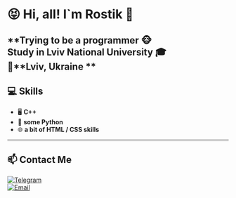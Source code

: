 # 😝 Hi, all! I`m Rostik 👋

**Trying to be a **programmer** 🐵  
Study in **Lviv National University** 🎓  
📍**Lviv, Ukraine **
---

## 💻 Skills
- 🖥 **C++**
- 🐍 **some Python**
- 🌐 **a bit of HTML / CSS skills**

---

## 📫 Contact Me
[![Telegram](https://img.shields.io/badge/Telegram-0078D4?style=flat&logo=telegram)](https://t.me/xavusm)  
[![Email](https://img.shields.io/badge/Email-D14836?style=flat&logo=gmail)](mailto:твій_email@example.com)




